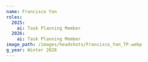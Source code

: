 ```yaml
---
name: Francisco Yan
roles:
  2025:
    ai: Task Planning Member
  2026:
    ai: Task Planning Member
image_path: /images/headshots/Francisco_Yan_TP.webp
g_year: Winter 2028
---
```

